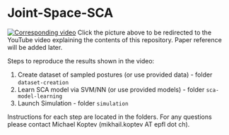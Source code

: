 # Joint-Space-SCA
[![Corresponding video](https://img.youtube.com/vi/u3lTwFZFicY/0.jpg)](https://www.youtube.com/watch?v=u3lTwFZFicY)
Click the picture above to be redirected to the YouTube video explaining the contents of this repository. Paper reference will be added later.

Steps to reproduce the results shown in the video:
1. Create dataset of sampled postures (or use provided data) - folder `dataset-creation`
2. Learn SCA model via SVM/NN (or use provided models)  - folder `sca-model-learning`
3. Launch Simulation - folder `simulation`

Instructions for each step are located in the folders. For any questions please contact Michael Koptev (mikhail.koptev AT epfl dot ch).
